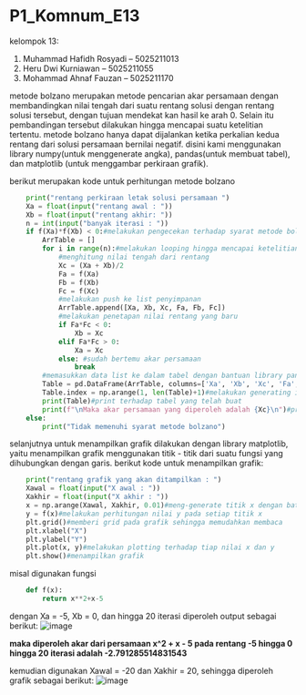 # P1_Komnum_E13

kelompok 13:
1. Muhammad Hafidh Rosyadi – 5025211013 
2. Heru Dwi Kurniawan – 5025211055 
3. Mohammad Ahnaf Fauzan – 5025211170

metode bolzano merupakan metode pencarian akar persamaan dengan membandingkan nilai tengah dari suatu rentang solusi dengan rentang solusi tersebut, dengan tujuan mendekat kan hasil ke arah 0. 
Selain itu pembandingan tersebut dilakukan hingga mencapai suatu ketelitian tertentu.
metode bolzano hanya dapat dijalankan ketika perkalian kedua rentang dari solusi persamaan bernilai negatif.
disini kami menggunakan library numpy(untuk menggenerate angka), pandas(untuk membuat tabel), dan matplotlib (untuk menggambar perkiraan grafik).

berikut merupakan kode untuk perhitungan metode bolzano
```python
    print("rentang perkiraan letak solusi persamaan ")
    Xa = float(input("rentang awal : "))
    Xb = float(input("rentang akhir: "))
    n = int(input("banyak iterasi : "))
    if f(Xa)*f(Xb) < 0:#melakukan pengecekan terhadap syarat metode bolzano
        ArrTable = []
        for i in range(n):#melakukan looping hingga mencapai ketelitian yang tertentu yang diharapkan
            #menghitung nilai tengah dari rentang
            Xc = (Xa + Xb)/2
            Fa = f(Xa)
            Fb = f(Xb)
            Fc = f(Xc)
            #melakukan push ke list penyimpanan
            ArrTable.append([Xa, Xb, Xc, Fa, Fb, Fc])
            #melakukan penetapan nilai rentang yang baru
            if Fa*Fc < 0:
                Xb = Xc
            elif Fa*Fc > 0:
                Xa = Xc
            else: #sudah bertemu akar persamaan
                break
        #memasukkan data list ke dalam tabel dengan bantuan library pandas
        Table = pd.DataFrame(ArrTable, columns=['Xa', 'Xb', 'Xc', 'Fa', 'Fb', 'Fc'])
        Table.index = np.arange(1, len(Table)+1)#melakukan generating index pada tabel 
        print(Table)#print terhadap tabel yang telah buat
        print(f"\nMaka akar persamaan yang diperoleh adalah {Xc}\n")#print nilai x setelah n iterasi
    else:
        print("Tidak memenuhi syarat metode bolzano")
```
selanjutnya untuk menampilkan grafik dilakukan dengan library matplotlib, yaitu menampilkan grafik menggunakan titik - titik dari suatu fungsi yang dihubungkan dengan garis.
berikut kode untuk menampilkan grafik:
```python
    print("rentang grafik yang akan ditampilkan : ")
    Xawal = float(input("X awal : "))
    Xakhir = float(input("X akhir : "))
    x = np.arange(Xawal, Xakhir, 0.01)#meng-generate titik x dengan batas Xawal hingga Xakhir dengan ketelitian 0.01
    y = f(x)#melakukan perhitungan nilai y pada setiap titik x
    plt.grid()#memberi grid pada grafik sehingga memudahkan membaca
    plt.xlabel("X")
    plt.ylabel("Y")
    plt.plot(x, y)#melakukan plotting terhadap tiap nilai x dan y
    plt.show()#menampilkan grafik
```
misal digunakan fungsi
```python
    def f(x):
        return x**2+x-5
```
dengan Xa = -5, Xb = 0, dan hingga 20 iterasi diperoleh output sebagai berikut:
![image](https://user-images.githubusercontent.com/92217730/198016406-b66968c0-77d5-4413-8e37-5c8ddecbbc75.png)


**maka diperoleh akar dari persamaan x^2 + x - 5 pada rentang -5 hingga 0 hingga 20 iterasi adalah -2.791285514831543**

kemudian digunakan Xawal = -20 dan Xakhir = 20, sehingga diperoleh grafik sebagai berikut:
![image](https://user-images.githubusercontent.com/92217730/198017224-76c36e60-4fea-452e-9060-72f3f5eb7cdc.png)

